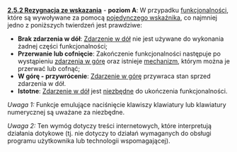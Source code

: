 [**2.5.2 Rezygnacja ze wskazania**](https://wcag.lepszyweb.pl/#pointer-gestures) - **poziom A**: W przypadku <a href="#" data-toggle="tooltip" data-original-title="{{site.data.glossary.funkcjonalnosc | strip_html | replace: '*', ''}}">funkcjonalności</a>, które są wywoływane za pomocą <a href="#" data-toggle="tooltip" data-original-title="{{site.data.glossary.pojedynczy_wskaznik | strip_html | replace: '*', ''}}">pojedynczego wskaźnika</a>, co najmniej jedno z poniższych twierdzeń jest prawdziwe:

  - **Brak zdarzenia w dół**: <a href="#" data-toggle="tooltip" data-original-title="{{site.data.glossary.zdarzenie_w_dol | strip_html | replace: '*', ''}}">Zdarzenie w dół</a> nie jest używane do wykonania żadnej części funkcjonalności;
  - **Przerwanie lub cofnięcie**: Zakończenie funkcjonalności następuje po wystąpieniu <a href="#" data-toggle="tooltip" data-original-title="{{site.data.glossary.zdarzenie_w_gore | strip_html | replace: '*', ''}}">zdarzenia w górę</a> oraz istnieje <a href="#" data-toggle="tooltip" data-original-title="{{site.data.glossary.mechanizm | strip_html | replace: '*', ''}}">mechanizm</a>, którym można je przerwać lub cofnąć;
  - **W górę - przywrócenie**: <a href="#" data-toggle="tooltip" data-original-title="{{site.data.glossary.zdarzenie_w_gore | strip_html | replace: '*', ''}}">Zdarzenie w górę</a> przywraca stan sprzed zdarzenia w dół.
  - **Istotne**: <a href="#" data-toggle="tooltip" data-original-title="{{site.data.glossary.zdarzenie_w_dol | strip_html | replace: '*', ''}}">Zdarzenie w dół</a> jest <a href="#" data-toggle="tooltip" data-original-title="{{site.data.glossary.istotny | strip_html | replace: '*', ''}}">niezbędne</a> do ukończenia funkcjonalności.

  *Uwaga 1:* Funkcje emulujące naciśnięcie klawiszy klawiatury lub klawiatury numerycznej są uważane za niezbędne.

  *Uwaga 2:* Ten wymóg dotyczy treści internetowych, które interpretują działania dotykowe (tj. nie dotyczy to działań wymaganych do obsługi programu użytkownika lub technologii wspomagającej).